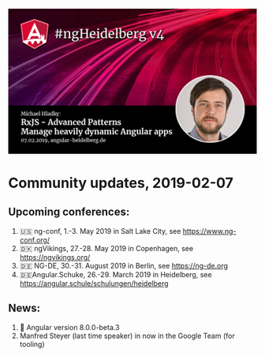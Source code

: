 ![ngHeidelbergv4.jpg](ngHeidelbergv4.jpg)

# Community updates, 2019-02-07

## Upcoming conferences:

1. 🇺🇸 ng-conf, 1.-3. May 2019 in Salt Lake City, see https://www.ng-conf.org/
1. 🇩🇰 ngVikings, 27.-28. May 2019 in Copenhagen, see https://ngvikings.org/
1. 🇩🇪 NG-DE, 30.-31. August 2019 in Berlin, see https://ng-de.org
1. 🇩🇪Angular.Schuke, 26.-29. March 2019 in Heidelberg, see https://angular.schule/schulungen/heidelberg



## News:

1. :rocket: Angular version 8.0.0-beta.3
1. Manfred Steyer (last time speaker) in now in the Google Team (for tooling)
